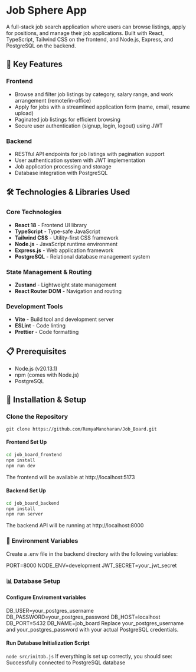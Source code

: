 # Job Sphere App
A full-stack job search application where users can browse listings, apply for positions, and manage their job applications. Built with React, TypeScript, Tailwind CSS on the frontend, and Node.js, Express, and PostgreSQL on the backend.

## 🌟 Key Features
### Frontend
- Browse and filter job listings by category, salary range, and work arrangement (remote/in-office)
- Apply for jobs with a streamlined application form (name, email, resume upload)
- Paginated job listings for efficient browsing
- Secure user authentication (signup, login, logout) using JWT

### Backend
- RESTful API endpoints for job listings with pagination support
- User authentication system with JWT implementation
- Job application processing and storage
- Database integration with PostgreSQL

## 🛠️ Technologies & Libraries Used

### Core Technologies
- **React 18** - Frontend UI library
- **TypeScript** - Type-safe JavaScript
- **Tailwind CSS** - Utility-first CSS framework
- **Node.js** - JavaScript runtime environment
- **Express.js** - Web application framework
- **PostgreSQL** - Relational database management system

### State Management & Routing
- **Zustand** - Lightweight state management
- **React Router DOM** - Navigation and routing

### Development Tools
- **Vite** - Build tool and development server
- **ESLint** - Code linting
- **Prettier** - Code formatting

## 📋 Prerequisites

- Node.js (v20.13.1)
- npm (comes with Node.js)
- PostgreSQL

## 🚀 Installation & Setup

### Clone the Repository
`git clone https://github.com/RemyaManoharan/Job_Board.git`

#### Frontend Set Up
```sh
cd job_board_frontend
npm install
npm run dev
```
The frontend will be available at http://localhost:5173

#### Backend Set Up
```sh
cd job_board_backend
npm install
npm run server
```
The backend API will be running at http://localhost:8000

### 📝 Environment Variables
Create a .env file in the backend directory with the following variables:

PORT=8000
NODE_ENV=development
JWT_SECRET=your_jwt_secret

### 📊 Database Setup

#### Configure Enviroment variables

DB_USER=your_postgres_username
DB_PASSWORD=your_postgres_password
DB_HOST=localhost
DB_PORT=5432
DB_NAME=job_board
Replace your_postgres_username and your_postgres_password with your actual PostgreSQL credentials.

#### Run Database Initialization Script
`node src/initDb.js`
If everything is set up correctly, you should see: Successfully connected to PostgreSQL database

